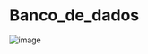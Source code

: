 # Banco_de_dados

![image](https://user-images.githubusercontent.com/67590378/232092735-0b242653-ef36-4837-b894-fc2ad7d1d58b.png)

